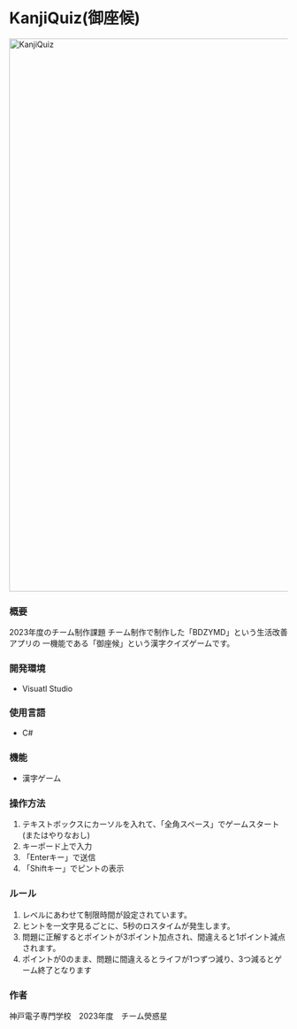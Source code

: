 # KanjiQuiz(御座候)

<img width="1000" alt="KanjiQuiz" src="https://github.com/KAZ02/Portfolio/assets/119021231/3943836b-8314-481b-9688-f349789decc3">

### 概要
2023年度のチーム制作課題
チーム制作で制作した「BDZYMD」という生活改善アプリの
一機能である「御座候」という漢字クイズゲームです。

### 開発環境
- Visuatl Studio

### 使用言語
- C#

### 機能
- 漢字ゲーム

### 操作方法
1. テキストボックスにカーソルを入れて、「全角スペース」でゲームスタート(またはやりなおし)
2. キーポード上で入力
3. 「Enterキー」で送信
4. 「Shiftキー」でピントの表示

### ルール
1. レベルにあわせて制限時間が設定されています。
2. ヒントを一文字見るごとに、5秒のロスタイムが発生します。
3. 問題に正解するとポイントが3ポイント加点され、間違えると1ポイント減点されます。
4. ポイントが0のまま、問題に間違えるとライフが1つずつ減り、3つ減るとゲーム終了となります
 

### 作者
神戸電子専門学校　2023年度　チーム熒惑星